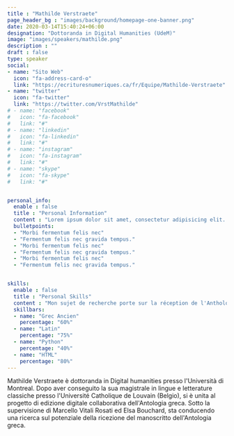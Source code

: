 ```yaml
---
title : "Mathilde Verstraete"
page_header_bg : "images/background/homepage-one-banner.png"
date: 2020-03-14T15:40:24+06:00
designation: "Dottoranda in Digital Humanities (UdeM)"
image: "images/speakers/mathilde.png"
description : ""
draft : false
type: speaker
social:
- name: "Sito Web"
  icon: "fa-address-card-o"
  link: "https://ecrituresnumeriques.ca/fr/Equipe/Mathilde-Verstraete"
- name: "twitter"
  icon: "fa-twitter"
  link: "https://twitter.com/VrstMathilde"
# - name: "facebook"
#   icon: "fa-facebook"
#   link: "#"
# - name: "linkedin"
#   icon: "fa-linkedin"
#   link: "#"
# - name: "instagram"
#   icon: "fa-instagram"
#   link: "#"
# - name: "skype"
#   icon: "fa-skype"
#   link: "#"


personal_info:
  enable : false
  title : "Personal Information"
  content : "Lorem ipsum dolor sit amet, consectetur adipisicing elit. Excepturi explicabo suscipit deleniti voluptatum quos nostrum iure doloremque cupiditate voluptatem a enim eaque quod perspiciatis repudiandae, mollitia adipisci ea, quidem eveniet consequatur veniam error. Adipisci, suscipit corporis repellat, soluta vitae deserunt."
  bulletpoints:
  - "Morbi fermentum felis nec"
  - "Fermentum felis nec gravida tempus."
  - "Morbi fermentum felis nec"
  - "Fermentum felis nec gravida tempus."
  - "Morbi fermentum felis nec"
  - "Fermentum felis nec gravida tempus."


skills:
  enable : false
  title : "Personal Skills"
  content : "Mon sujet de recherche porte sur la réception de l'Anthologie Grecque..."
  skillbars:
  - name: "Grec Ancien"
    percentage: "60%"
  - name: "Latin"
    percentage: "75%"
  - name: "Python"
    percentage: "40%"
  - name: "HTML"
    percentage: "80%"
---
```

Mathilde Verstraete è dottoranda in Digital humanities presso l'Università di Montreal. Dopo aver conseguito la sua magistrale in lingue e letterature classiche presso l'Université Catholique de Louvain (Belgio), si è unita al progetto di edizione digitale collaborativa dell'Antologia greca. Sotto la supervisione di Marcello Vitali Rosati ed Elsa Bouchard, sta conducendo una ricerca sul potenziale della ricezione del manoscritto dell'Antologia greca.